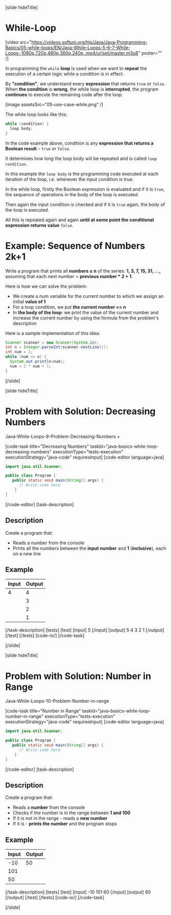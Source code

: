 [slide hideTitle]
# While-Loop

[video src="https://videos.softuni.org/hls/Java/Java-Programming-Basics/05-while-loops/EN/Java-While-Loops-5-6-7-While-Loops-,1080p,720p,480p,360p,240p,.mp4/urlset/master.m3u8" poster="" /]

In programming the `while` **loop** is used when we want to **repeat** the execution of a certain logic while a condition is in effect. 

By **"condition"**, we understand every **expression** that returns `true` or `false`. When **the condition** is **wrong**, the while loop is **interrupted**, the program **continues** to execute the remaining code after the loop. 

[image assetsSrc="05-use-case-while.png" /]

The while loop looks like this:
```java
while (condition) {
  loop body;
}
```

In the code example above, condition is any **expression that returns a Boolean result** – `true` or `false`. 

It determines how long the loop body will be repeated and is called `loop condition`. 

In this example the `loop body` is the programming code executed at each iteration of the loop, i.e. whenever the input condition is true.

In the while loop, firstly the Boolean expression is evaluated and if it is `true`, the sequence of operations in the body of the loop is executed. 

Then again the input condition is checked and if it is `true` again, the body of the loop is executed. 

All this is repeated again and again **until at some point the conditional expression returns value** `false`.

# Example: Sequence of Numbers 2k+1
Write a program that prints all **numbers ≤ n** of the series: **1, 3, 7, 15, 31, …,** assuming that each next number = **previous number * 2 + 1**.

Here is how we can solve the problem:
- We create a num variable for the current number to which we assign an initial **value of 1**
- For a loop condition, we put **the current number <= n**
- In **the body of the loop**: we print the value of the current number and increase the current number by using the formula from the problem's description

Here is a sample implementation of this idea:
```java live
Scanner scanner = new Scanner(System.in);
int n = Integer.parseInt(scanner.nextLine());
int num = 1;
while (num <= n) {
  System.out.println(num);
  num = 2 * num + 1;
}
```
[/slide]

[slide hideTitle]
# Problem with Solution: Decreasing Numbers

Java-While-Loops-8-Problem-Decreasing-Numbers + 

[code-task title="Decreasing Numbers" taskId="java-basics-while-loop-decreasing-numbers" executionType="tests-execution" executionStrategy="java-code" requiresInput]
[code-editor language=java]
```java
import java.util.Scanner;

public class Program {
   public static void main(String[] args) {
      // Write code here
    }
}
```
[/code-editor]
[task-description]
## Description
Create a program that:

* Reads a number from the console
* Prints all the numbers between the **input number** and **1** (**inclusive**), each on a new line
## Example

| **Input** | **Output** |
| ---- | ---- |
| 4 | 4 |
|| 3 |
|| 2 |
|| 1 |

[/task-description]
[tests]
[test]
[input]
5
[/input]
[output]
5
4
3
2
1
[/output]
[/test]
[/tests]
[code-io/]
[/code-task]

[/slide]


[slide hideTitle]
# Problem with Solution: Number in Range

Java-While-Loops-10-Problem-Number-in-range

[code-task title="Number in Range" taskId="java-basics-while-loop-number-in-range" executionType="tests-execution" executionStrategy="java-code" requiresInput]
[code-editor language=java]
```java
import java.util.Scanner;

public class Program {
   public static void main(String[] args) {
      // Write code here
    }
}
```
[/code-editor]
[task-description]
## Description
Create a program that:

* Reads a **number** from the console
* Checks if the number is in the range between **1 and 100**
* If it is not in the range - reads a **new number**
* If it is - **prints the number** and the program stops

## Example

| **Input** | **Output** |
| ---- | ---- |
| -10 | 50 |
| 101 |
| 50 |

[/task-description]
[tests]
[test]
[input]
-10
101
60
[/input]
[output]
60
[/output]
[/test]
[/tests]
[code-io/]
[/code-task]

[/slide]

